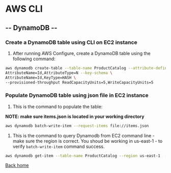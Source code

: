 # AWS CLI

## -- DynamoDB --

### Create a DynamoDB table using CLI on EC2 instance

1) After running AWS Configure, create a DynamoDB table using the following command:

```sh
aws dynamodb create-table --table-name ProductCatalog --attribute-definitions \
AttributeName=Id,AttributeType=N --key-schema \
AttributeName=Id,KeyType=HASH \
--provisioned-throughput ReadCapacityUnits=5,WriteCapacityUnits=5
```

### Populate DynamoDB table using json file in EC2 instance

1) This is the command to populate the table:

**NOTE: make sure items.json is located in your working directory**

```sh
aws dynamodb batch-write-item --request-items file://items.json
```

1) This is the command to query Dynamodb from EC2 command line - make sure the region is correct. You shoud be working in us-east-1 - to verify `batch-write-item` command success.

```sh
aws dynamodb get-item --table-name ProductCatalog --region us-east-1  --key '{"Id":{"N":"403"}}'
```

[Back home](../README.md)
